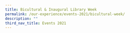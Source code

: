 ```yaml
---
title: Bicultural & Inaugural Library Week
permalink: /our-experience/events-2021/bicultural-week/
description: ""
third_nav_title: Events 2021
---
```


